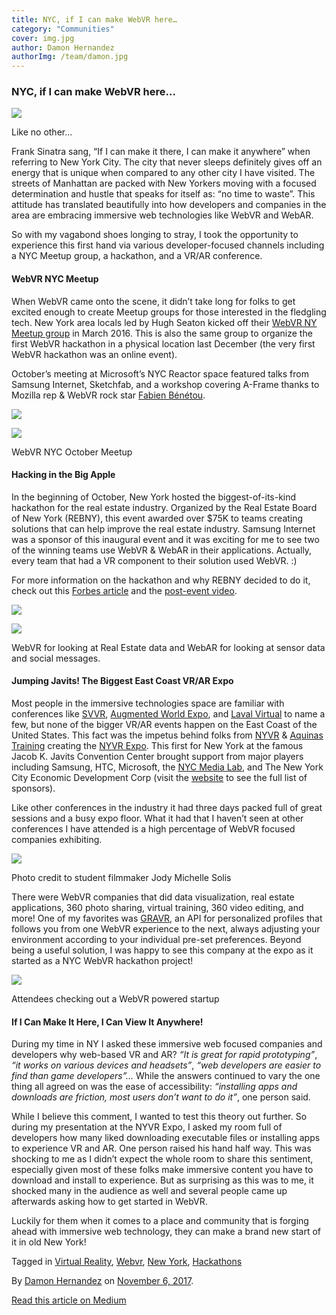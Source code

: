 ```yaml
---
title: NYC, if I can make WebVR here…
category: "Communities"
cover: img.jpg
author: Damon Hernandez
authorImg: /team/damon.jpg
---
```

### NYC, if I can make WebVR here…

![](https://cdn-images-1.medium.com/max/800/1*d85y0p18Y3PGBAE364upXQ.jpeg)

Like no other…

Frank Sinatra sang, “If I can make it there, I can make it anywhere” when referring to New York City. The city that never sleeps definitely gives off an energy that is unique when compared to any other city I have visited. The streets of Manhattan are packed with New Yorkers moving with a focused determination and hustle that speaks for itself as: “no time to waste”. This attitude has translated beautifully into how developers and companies in the area are embracing immersive web technologies like WebVR and WebAR.

So with my vagabond shoes longing to stray, I took the opportunity to experience this first hand via various developer-focused channels including a NYC Meetup group, a hackathon, and a VR/AR conference.

#### **WebVR NYC Meetup**

When WebVR came onto the scene, it didn’t take long for folks to get excited enough to create Meetup groups for those interested in the fledgling tech. New York area locals led by Hugh Seaton kicked off their [WebVR NY Meetup group](https://www.meetup.com/WebVR-New-York/) in March 2016. This is also the same group to organize the first WebVR hackathon in a physical location last December (the very first WebVR hackathon was an online event).

October’s meeting at Microsoft’s NYC Reactor space featured talks from Samsung Internet, Sketchfab, and a workshop covering A-Frame thanks to Mozilla rep & WebVR rock star [Fabien Bénétou](https://medium.com/@utopiah).

![](https://cdn-images-1.medium.com/max/600/1*1wn17DnFAWZd4368HX2WDQ.jpeg)

![](https://cdn-images-1.medium.com/max/600/1*VKX3MRcWWtRQEKv2TnsYkg.jpeg)

WebVR NYC October Meetup

#### **Hacking in the Big Apple**

In the beginning of October, New York hosted the biggest-of-its-kind hackathon for the real estate industry. Organized by the Real Estate Board of New York (REBNY), this event awarded over $75K to teams creating solutions that can help improve the real estate industry. Samsung Internet was a sponsor of this inaugural event and it was exciting for me to see two of the winning teams use WebVR & WebAR in their applications. Actually, every team that had a VR component to their solution used WebVR. :)

For more information on the hackathon and why REBNY decided to do it, check out this [Forbes article](https://www.forbes.com/sites/omribarzilay/2017/10/04/the-real-estate-board-of-new-york-launches-the-biggest-real-estate-hackathon-to-date/#76ec523f3e58) and the [post-event video](https://www.youtube.com/watch?v=PLJbq8hxc-Q).

![](https://cdn-images-1.medium.com/max/600/1*Dgli7WwVu-3he975B9Y_BA.jpeg)

![](https://cdn-images-1.medium.com/max/600/1*_BrQEDasqL7f_Buc3lO9fA.jpeg)

WebVR for looking at Real Estate data and WebAR for looking at sensor data and social messages.

#### **Jumping Javits! The Biggest East Coast VR/AR Expo**

Most people in the immersive technologies space are familiar with conferences like [SVVR](http://vrexpo.com/), [Augmented World Expo](http://augmentedworldexpo.com/), and [Laval Virtual](https://www.laval-virtual.org/en/) to name a few, but none of the bigger VR/AR events happen on the East Coast of the United States. This fact was the impetus behind folks from [NYVR](https://www.meetup.com/NYVR-Virtual-Reality-NYC/) & [Aquinas Training](https://aquinas.io/) creating the [NYVR Expo](http://www.nyvrexpo.com/). This first for New York at the famous Jacob K. Javits Convention Center brought support from major players including Samsung, HTC, Microsoft, the [NYC Media Lab](http://www.nycmedialab.org), and The New York City Economic Development Corp (visit the [website](http://www.nyvrexpo.com/) to see the full list of sponsors).

Like other conferences in the industry it had three days packed full of great sessions and a busy expo floor. What it had that I haven’t seen at other conferences I have attended is a high percentage of WebVR focused companies exhibiting.

![](https://cdn-images-1.medium.com/max/800/1*logOdwVloT35UnYHxH37JA.jpeg)

Photo credit to student filmmaker Jody Michelle Solis

There were WebVR companies that did data visualization, real estate applications, 360 photo sharing, virtual training, 360 video editing, and more! One of my favorites was [GRAVR,](http://www.gravr.io/) an API for personalized profiles that follows you from one WebVR experience to the next, always adjusting your environment according to your individual pre-set preferences. Beyond being a useful solution, I was happy to see this company at the expo as it started as a NYC WebVR hackathon project!

![](https://cdn-images-1.medium.com/max/800/1*A7w5ydL0tP9WonHhdT0yDw.jpeg)

Attendees checking out a WebVR powered startup

#### **If I Can Make It Here, I Can View It Anywhere!**

During my time in NY I asked these immersive web focused companies and developers why web-based VR and AR? _“It is great for rapid prototyping”_, _“it works on various devices and headsets”_, _“web developers are easier to find than game developers”…_ While the answers continued to vary the one thing all agreed on was the ease of accessibility: _“installing apps and downloads are friction, most users don’t want to do it”_, one person said.

While I believe this comment, I wanted to test this theory out further. So during my presentation at the NYVR Expo, I asked my room full of developers how many liked downloading executable files or installing apps to experience VR and AR. One person raised his hand half way. This was shocking to me as I didn’t expect the whole room to share this sentiment, especially given most of these folks make immersive content you have to download and install to experience. But as surprising as this was to me, it shocked many in the audience as well and several people came up afterwards asking how to get started in WebVR.

Luckily for them when it comes to a place and community that is forging ahead with immersive web technology, they can make a brand new start of it in old New York!

Tagged in [Virtual Reality](https://medium.com/tag/virtual-reality), [Webvr](https://medium.com/tag/webvr), [New York](https://medium.com/tag/new-york), [Hackathons](https://medium.com/tag/hackathons)

By [Damon Hernandez](https://medium.com/@MetaverseOne) on [November 6, 2017](https://medium.com/p/d2ec4d168d8d).

[Read this article on Medium](https://medium.com/@MetaverseOne/nyc-if-i-can-make-webvr-here-d2ec4d168d8d)
